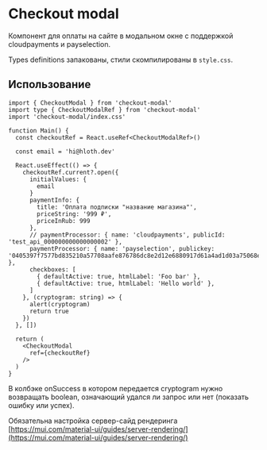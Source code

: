 # Checkout modal

Компонент для оплаты на сайте в модальном окне с поддержкой cloudpayments и payselection.

Types definitions запакованы, стили скомпилированы в `style.css`.

## Использование

```tsx
import { CheckoutModal } from 'checkout-modal'
import type { CheckoutModalRef } from 'checkout-modal'
import 'checkout-modal/index.css'

function Main() {
  const checkoutRef = React.useRef<CheckoutModalRef>()

  const email = 'hi@hloth.dev'

  React.useEffect(() => {
    checkoutRef.current?.open({
      initialValues: {
        email
      }
      paymentInfo: {
        title: 'Оплата подписки "название магазина"',
        priceString: '999 ₽',
        priceInRub: 999
      },
      // paymentProcessor: { name: 'cloudpayments', publicId: 'test_api_000000000000000002' },
      paymentProcessor: { name: 'payselection', publickey: '0405397f7577bd835210a57708aafe876786dc8e2d12e6880917d61a4ad1d03a75068ea6bc26554c7a1bf5b50ed40105837eee001178579279eca57f89bdff5fc2' },
      checkboxes: [
        { defaultActive: true, htmlLabel: 'Foo bar' },
        { defaultActive: true, htmlLabel: 'Hello world' },
      ]
    }, (cryptogram: string) => {
      alert(cryptogram)
      return true
    })
  }, [])

  return (
    <CheckoutModal
      ref={checkoutRef}
    />
  )
}
```

В колбэке onSuccess в котором передается cryptogram нужно возвращать boolean, означающий удался ли запрос или нет (показать ошибку или успех).

Обязательна настройка сервер-сайд рендеринга [https://mui.com/material-ui/guides/server-rendering/](https://mui.com/material-ui/guides/server-rendering/)